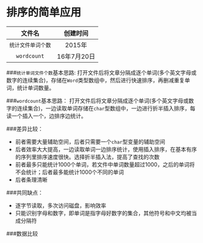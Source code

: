 排序的简单应用
==========

|文件名|创建时间|
|:------:|:----:
|`统计文件单词个数`|2015年
|`wordcount`|16年7月20日

###`统计单词文件个数`基本思路:
打开文件后将文章分隔成逐个单词(多个英文字母或数字的连续集合)，存储在`Word`类型数组中，然后进行快速排序，再删减重复单词，统计单词数量。

###`wordcount`基本思路：
打开文件后将文章分隔成逐个单词(多个英文字母或数字的连续集合)，一边读取单词存储在`char`型数组中，一边进行折半插入排序，每读一个插入一个，边排序边统计。

###差异比较：
* 前者需要大量辅助空间，后者只需要一个`char`型变量的辅助空间
* 后者效率大大提高，一边读取单词一边排序统计，使用插入排序，在基本有序的序列里排序速度很快。选择折半插入法，提高了查找的次数
* 前者最多只能统计1000个单词，若文件中单词数量超过1000，之后的单词将不会统计；后者最多能统计1000个不同的单词
* 后者条理清晰

###共同缺点：
* 逐字节读取，多次访问磁盘，影响效率
* 只能识别字母和数字，即单词是指字母好数字的集合，其他符号和中文均被当成分隔符

###数据比较

